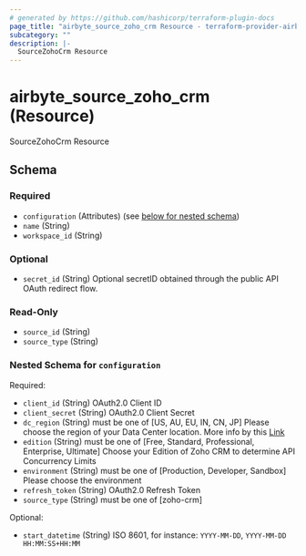 ```yaml
---
# generated by https://github.com/hashicorp/terraform-plugin-docs
page_title: "airbyte_source_zoho_crm Resource - terraform-provider-airbyte"
subcategory: ""
description: |-
  SourceZohoCrm Resource
---
```


# airbyte_source_zoho_crm (Resource)

SourceZohoCrm Resource



<!-- schema generated by tfplugindocs -->
## Schema

### Required

- `configuration` (Attributes) (see [below for nested schema](#nestedatt--configuration))
- `name` (String)
- `workspace_id` (String)

### Optional

- `secret_id` (String) Optional secretID obtained through the public API OAuth redirect flow.

### Read-Only

- `source_id` (String)
- `source_type` (String)

<a id="nestedatt--configuration"></a>
### Nested Schema for `configuration`

Required:

- `client_id` (String) OAuth2.0 Client ID
- `client_secret` (String) OAuth2.0 Client Secret
- `dc_region` (String) must be one of [US, AU, EU, IN, CN, JP]
Please choose the region of your Data Center location. More info by this <a href="https://www.zoho.com/crm/developer/docs/api/v2/multi-dc.html">Link</a>
- `edition` (String) must be one of [Free, Standard, Professional, Enterprise, Ultimate]
Choose your Edition of Zoho CRM to determine API Concurrency Limits
- `environment` (String) must be one of [Production, Developer, Sandbox]
Please choose the environment
- `refresh_token` (String) OAuth2.0 Refresh Token
- `source_type` (String) must be one of [zoho-crm]

Optional:

- `start_datetime` (String) ISO 8601, for instance: `YYYY-MM-DD`, `YYYY-MM-DD HH:MM:SS+HH:MM`


